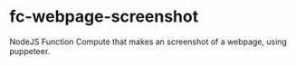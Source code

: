# fc-webpage-screenshot
NodeJS Function Compute that makes an screenshot of a webpage, using puppeteer.
